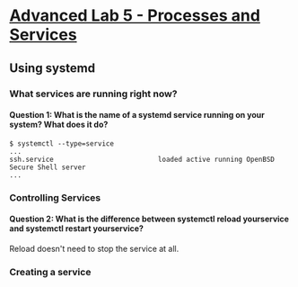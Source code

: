 # [Advanced Lab 5 - Processes and Services](https://decal.ocf.berkeley.edu/archives/2020-fall/labs/a5)

## Using systemd

### What services are running right now?

#### Question 1: What is the name of a systemd service running on your system? What does it do?

```
$ systemctl --type=service
...
ssh.service                          loaded active running OpenBSD Secure Shell server  
...
```

### Controlling Services

#### Question 2: What is the difference between systemctl reload yourservice and systemctl restart yourservice?

Reload doesn't need to stop the service at all.

### Creating a service


